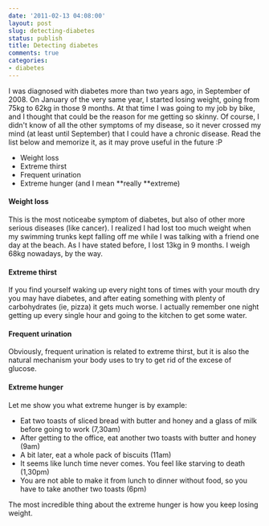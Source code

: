 ```yaml
---
date: '2011-02-13 04:08:00'
layout: post
slug: detecting-diabetes
status: publish
title: Detecting diabetes
comments: true
categories:
- diabetes
---
```


I was diagnosed with diabetes more than two years ago, in September
of 2008. On January of the very same year, I started losing weight,
going from 75kg to 62kg in those 9 months. At that time I was going to
my job by bike, and I thought that could be the reason for me getting
so skinny. Of course, I didn't know of all the other symptoms of my
disease, so it never crossed my mind (at least until September) that I
could have a chronic disease. Read the list below and memorize it, as
it may prove useful in the future :P

* Weight loss
* Extreme thirst
* Frequent urination
* Extreme hunger (and I mean **really **extreme)

#### Weight loss

This is the most noticeabe symptom of diabetes, but also of other more
serious diseases (like cancer). I realized I had lost too much weight
when my swimming trunks kept falling off me while I was talking with a
friend one day at the beach. As I have stated before, I lost 13kg in 9
months. I weigh 68kg nowadays, by the way.

#### Extreme thirst

If you find yourself waking up every night tons of times with your
mouth dry you may have diabetes, and after eating something with
plenty of carbohydrates (ie, pizza) it gets much worse. I actually
remember one night getting up every single hour and going to the
kitchen to get some water.

#### Frequent urination

Obviously, frequent urination is related to extreme thirst, but it is
also the natural mechanism your body uses to try to get rid of the
excese of glucose.

#### Extreme hunger

Let me show you what extreme hunger is by example:

* Eat two toasts of sliced bread with butter and honey and a glass
  of milk before going to work (7,30am)
* After getting to the office, eat another two toasts with butter
  and honey (9am)
* A bit later, eat a whole pack of biscuits (11am)
* It seems like lunch time never comes. You feel like starving to
  death (1,30pm)
* You are not able to make it from lunch to dinner without food, so
  you have to take another two toasts (6pm)

The most incredible thing about the extreme hunger is how you keep
losing weight.
